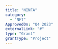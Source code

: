 ```yaml
---
title: "NINFA"
category:
  - "NFT"
ApprovedOn: "Q4 2023"
externalLink: "#"
type: "Grant"
grantType: "Project"
---
```

